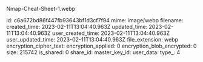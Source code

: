 Nmap-Cheat-Sheet-1.webp

id: c6a672bd86f447fb93643bf1d3cf7f94
mime: image/webp
filename: 
created_time: 2023-02-11T13:04:40.963Z
updated_time: 2023-02-11T13:04:40.963Z
user_created_time: 2023-02-11T13:04:40.963Z
user_updated_time: 2023-02-11T13:04:40.963Z
file_extension: webp
encryption_cipher_text: 
encryption_applied: 0
encryption_blob_encrypted: 0
size: 215742
is_shared: 0
share_id: 
master_key_id: 
user_data: 
type_: 4
